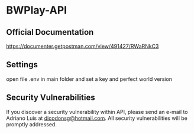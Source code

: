 # BWPlay-API

## Official Documentation

https://documenter.getpostman.com/view/491427/RWaRNkC3

## Settings
open file .env in main folder and set a key and perfect world version

## Security Vulnerabilities

If you discover a security vulnerability within API, please send an e-mail to Adriano Luis at dicodonsg@hotmail.com. All security vulnerabilities will be promptly addressed.
